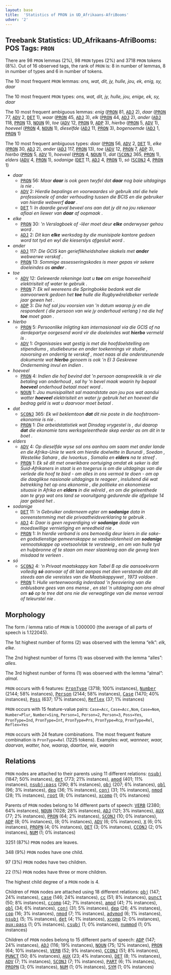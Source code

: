 ```yaml
---
layout: base
title:  'Statistics of PRON in UD_Afrikaans-AfriBooms'
udver: '2'
---
```


## Treebank Statistics: UD_Afrikaans-AfriBooms: POS Tags: `PRON`

There are 98 `PRON` lemmas (2%), 98 `PRON` types (2%) and 3718 `PRON` tokens (8%).
Out of 16 observed tags, the rank of `PRON` is: 8 in number of lemmas, 8 in number of types and 6 in number of tokens.

The 10 most frequent `PRON` lemmas: <em>ons, wat, dit, jy, hulle, jou, ek, enig, sy, daar</em>

The 10 most frequent `PRON` types:  <em>ons, wat, dit, jy, hulle, jou, enige, ek, sy, daar</em>

The 10 most frequent ambiguous lemmas: <em>enig</em> (<tt><a href="af_afribooms-pos-PRON.html">PRON</a></tt> 81, <tt><a href="af_afribooms-pos-ADJ.html">ADJ</a></tt> 2), <em>daar</em> (<tt><a href="af_afribooms-pos-PRON.html">PRON</a></tt> 77, <tt><a href="af_afribooms-pos-ADV.html">ADV</a></tt> 2, <tt><a href="af_afribooms-pos-DET.html">DET</a></tt> 1), <em>waar</em> (<tt><a href="af_afribooms-pos-PRON.html">PRON</a></tt> 45, <tt><a href="af_afribooms-pos-ADJ.html">ADJ</a></tt> 3), <em>elk</em> (<tt><a href="af_afribooms-pos-PRON.html">PRON</a></tt> 44, <tt><a href="af_afribooms-pos-ADJ.html">ADJ</a></tt> 2), <em>ander</em> (<tt><a href="af_afribooms-pos-ADJ.html">ADJ</a></tt> 118, <tt><a href="af_afribooms-pos-PRON.html">PRON</a></tt> 13, <tt><a href="af_afribooms-pos-NOUN.html">NOUN</a></tt> 9), <em>toe</em> (<tt><a href="af_afribooms-pos-ADV.html">ADV</a></tt> 12, <tt><a href="af_afribooms-pos-PRON.html">PRON</a></tt> 9, <tt><a href="af_afribooms-pos-ADP.html">ADP</a></tt> 3), <em>hierbo</em> (<tt><a href="af_afribooms-pos-PRON.html">PRON</a></tt> 5, <tt><a href="af_afribooms-pos-ADV.html">ADV</a></tt> 1), <em>hoeveel</em> (<tt><a href="af_afribooms-pos-PRON.html">PRON</a></tt> 4, <tt><a href="af_afribooms-pos-NOUN.html">NOUN</a></tt> 1), <em>dieselfde</em> (<tt><a href="af_afribooms-pos-ADJ.html">ADJ</a></tt> 11, <tt><a href="af_afribooms-pos-PRON.html">PRON</a></tt> 3), <em>bogenoemde</em> (<tt><a href="af_afribooms-pos-ADJ.html">ADJ</a></tt> 1, <tt><a href="af_afribooms-pos-PRON.html">PRON</a></tt> 1)

The 10 most frequent ambiguous types:  <em>daar</em> (<tt><a href="af_afribooms-pos-PRON.html">PRON</a></tt> 56, <tt><a href="af_afribooms-pos-ADV.html">ADV</a></tt> 2, <tt><a href="af_afribooms-pos-DET.html">DET</a></tt> 1), <em>elke</em> (<tt><a href="af_afribooms-pos-PRON.html">PRON</a></tt> 30, <tt><a href="af_afribooms-pos-ADJ.html">ADJ</a></tt> 2), <em>ander</em> (<tt><a href="af_afribooms-pos-ADJ.html">ADJ</a></tt> 117, <tt><a href="af_afribooms-pos-PRON.html">PRON</a></tt> 13), <em>toe</em> (<tt><a href="af_afribooms-pos-ADV.html">ADV</a></tt> 12, <tt><a href="af_afribooms-pos-PRON.html">PRON</a></tt> 7, <tt><a href="af_afribooms-pos-ADP.html">ADP</a></tt> 3), <em>hierbo</em> (<tt><a href="af_afribooms-pos-PRON.html">PRON</a></tt> 5, <tt><a href="af_afribooms-pos-ADV.html">ADV</a></tt> 1), <em>hoeveel</em> (<tt><a href="af_afribooms-pos-PRON.html">PRON</a></tt> 4, <tt><a href="af_afribooms-pos-NOUN.html">NOUN</a></tt> 1), <em>dat</em> (<tt><a href="af_afribooms-pos-SCONJ.html">SCONJ</a></tt> 365, <tt><a href="af_afribooms-pos-PRON.html">PRON</a></tt> 1), <em>elders</em> (<tt><a href="af_afribooms-pos-ADV.html">ADV</a></tt> 4, <tt><a href="af_afribooms-pos-PRON.html">PRON</a></tt> 1), <em>sodanige</em> (<tt><a href="af_afribooms-pos-DET.html">DET</a></tt> 11, <tt><a href="af_afribooms-pos-ADJ.html">ADJ</a></tt> 4, <tt><a href="af_afribooms-pos-PRON.html">PRON</a></tt> 1), <em>só</em> (<tt><a href="af_afribooms-pos-SCONJ.html">SCONJ</a></tt> 4, <tt><a href="af_afribooms-pos-PRON.html">PRON</a></tt> 1)


* <em>daar</em>
  * <tt><a href="af_afribooms-pos-PRON.html">PRON</a></tt> 56: <em>Maar <b>daar</b> is ook geen twyfel dat <b>daar</b> nog baie uitdagings is nie .</em>
  * <tt><a href="af_afribooms-pos-ADV.html">ADV</a></tt> 2: <em>Hierdie bepalings en voorwaardes vir gebruik stel die hele professionele of ander verhouding tussen die BCIS en die gebruiker van hierdie webwerf <b>daar</b> .</em>
  * <tt><a href="af_afribooms-pos-DET.html">DET</a></tt> 1: <em>In daardie geval beveel ons aan dat jy dit na jou rekenaar aflaai en liewer van <b>daar</b> af oopmaak .</em>
* <em>elke</em>
  * <tt><a href="af_afribooms-pos-PRON.html">PRON</a></tt> 30: <em>'n Verslagboek of -lêer moet deur <b>elke</b> onderwyser gehou word .</em>
  * <tt><a href="af_afribooms-pos-ADJ.html">ADJ</a></tt> 2: <em>Dit kan <b>elke</b> werksdag by die munisipale kantore gedoen word tot tyd en wyl die kieserslys afgesluit word .</em>
* <em>ander</em>
  * <tt><a href="af_afribooms-pos-ADJ.html">ADJ</a></tt> 117: <em>Die GCIS kan gerieflikheidshalwe skakels met <b>ander</b> webwerwe verskaf .</em>
  * <tt><a href="af_afribooms-pos-PRON.html">PRON</a></tt> 13: <em>Sommige assesseringskodes is meer gepas vir sekere doeleindes as <b>ander</b> .</em>
* <em>toe</em>
  * <tt><a href="af_afribooms-pos-ADV.html">ADV</a></tt> 12: <em>Gelewerde rekeninge laat u <b>toe</b> om enige hoeveelheid elektrisiteit of water te gebruik .</em>
  * <tt><a href="af_afribooms-pos-PRON.html">PRON</a></tt> 7: <em>Ek wil weereens die Springbokke bedank wat die aanvoorwerk gedoen het <b>toe</b> hulle die Rugbywêreldbeker verlede jaar gewen het .</em>
  * <tt><a href="af_afribooms-pos-ADP.html">ADP</a></tt> 3: <em>Die hof sal jou voorsien van 'n datum waarop jy en die respondent ( die persoon van wie jy onderhoud verlang ) na die hof <b>toe</b> moet gaan .</em>
* <em>hierbo</em>
  * <tt><a href="af_afribooms-pos-PRON.html">PRON</a></tt> 5: <em>Persoonlike inligting kan internasionaal via die GCIS of na derdepartye oorgesend word vir die doeleindes wat <b>hierbo</b> vermeld is .</em>
  * <tt><a href="af_afribooms-pos-ADV.html">ADV</a></tt> 1: <em>Organisasies wat gestig is met die hoofdoelstelling om stipendiums , studiebeurse en ander toekennings vir studie , navorsing en onderrig te verskaf , moet naas al die ondersteunende dokumente wat <b>hierbo</b> genoem is ook 'n EI 3 Geskrewe Onderneming invul en indien .</em>
* <em>hoeveel</em>
  * <tt><a href="af_afribooms-pos-PRON.html">PRON</a></tt> 4: <em>Indien die hof bevind dat 'n persoon aanspreeklik is vir die betaling van onderhoud , sal hy 'n bevel maak waarin hy bepaal <b>hoeveel</b> onderhoud betaal moet word .</em>
  * <tt><a href="af_afribooms-pos-NOUN.html">NOUN</a></tt> 1: <em>Jou munisipaliteit sal maandstate aan jou pos wat aandui watter <b>hoeveel</b> elektrisiteit en water jy gebruik het en hoeveel die bedrag geld is wat u daarvoor moet betaal .</em>
* <em>dat</em>
  * <tt><a href="af_afribooms-pos-SCONJ.html">SCONJ</a></tt> 365: <em>Ek wil beklemtoon <b>dat</b> dit nie poste in die hoofstroom-ekonomie is nie .</em>
  * <tt><a href="af_afribooms-pos-PRON.html">PRON</a></tt> 1: <em>Die arbeidstatistiek wat Dinsdag vrygestel is , dui daarop <b>dat</b> die ekonomie tans werksgeleenthede skep eerder as om dit in te boet .</em>
* <em>elders</em>
  * <tt><a href="af_afribooms-pos-ADV.html">ADV</a></tt> 4: <em>Op dieselfde wyse sal ons aanhou om saam met ander lande en die Afrika-Unie te werk om hierdie doelwitte in Burundi , Soedan , Westelike Sahara , die Ivoorkus , Somalia en <b>elders</b> na te streef .</em>
  * <tt><a href="af_afribooms-pos-PRON.html">PRON</a></tt> 1: <em>Ek sê dit met onwrikbare oortuiging omdat ek seker is dat Suid-Afrikaners in staat is en toegerus is om die uitdagings van die verlede die hoof te bied - om alles in ons vermoë te doen - om op die daaglikse nasionale uitdagings te reageer , insluitend dié wat betrekking het op ons ekonomie , die politieke en ekonomiese situasie in Afrika en <b>elders</b> in die wêreld , en om die geleenthede aan te gryp wat ons land se vooruitgang gedurende die afgelope 14 jaar gebied het .</em>
* <em>sodanige</em>
  * <tt><a href="af_afribooms-pos-DET.html">DET</a></tt> 11: <em>'n Gebruiker onderneem egter om <b>sodanige</b> data in ooreenstemming met die privaatheidsverklaring te gebruik .</em>
  * <tt><a href="af_afribooms-pos-ADJ.html">ADJ</a></tt> 4: <em>Daar is geen regverdiging vir <b>sodanige</b> dade van moedswillige vernietiging en wreedheid nie .</em>
  * <tt><a href="af_afribooms-pos-PRON.html">PRON</a></tt> 1: <em>In hierdie verband is ons bemoedig deur leiers in die sake- en godsdienstige gemeenskappe se vasbeslotenheid om <b>sodanige</b> vennootskappe op voetsoolvlak te verstewig , en om van hulle tyd en hulpbronne af te staan om meer slaankrag aan die geveg teen misdaad te verleen .</em>
* <em>só</em>
  * <tt><a href="af_afribooms-pos-SCONJ.html">SCONJ</a></tt> 4: <em>'n Privaat maatskappy kan Tabel B op die aansoekvorm volledig <b>só</b> aanvaar of dit laat aanpas met dien verstande dat dit steeds aan die vereistes van die Maatskappywet , 1973 voldoen .</em>
  * <tt><a href="af_afribooms-pos-PRON.html">PRON</a></tt> 1: <em>Hulle verteenwoordig inderdaad 'n feesviering van die onblusbare gees van ons mense , en stel 'n uitdaging aan ons almal om <b>só</b> op te tree dat ons nie die verwagtinge van die mense verraai of teleurstel nie .</em>

## Morphology

The form / lemma ratio of `PRON` is 1.000000 (the average of all parts of speech is 1.122045).

The 1st highest number of forms (2) was observed with the lemma “elk”: <em>elk, elke</em>.

The 2nd highest number of forms (1) was observed with the lemma “alles”: <em>alles</em>.

The 3rd highest number of forms (1) was observed with the lemma “almal”: <em>almal</em>.

`PRON` occurs with 6 features: <tt><a href="af_afribooms-feat-PronType.html">PronType</a></tt> (3718; 100% instances), <tt><a href="af_afribooms-feat-Number.html">Number</a></tt> (2144; 58% instances), <tt><a href="af_afribooms-feat-Person.html">Person</a></tt> (2144; 58% instances), <tt><a href="af_afribooms-feat-Case.html">Case</a></tt> (1470; 40% instances), <tt><a href="af_afribooms-feat-Poss.html">Poss</a></tt> (637; 17% instances), <tt><a href="af_afribooms-feat-Reflex.html">Reflex</a></tt> (37; 1% instances)

`PRON` occurs with 15 feature-value pairs: `Case=Acc`, `Case=Acc,Nom`, `Case=Nom`, `Number=Plur`, `Number=Sing`, `Person=1`, `Person=2`, `Person=3`, `Poss=Yes`, `PronType=Ind`, `PronType=Int`, `PronType=Prs`, `PronType=Rcp`, `PronType=Rel`, `Reflex=Yes`

`PRON` occurs with 24 feature combinations.
The most frequent feature combination is `PronType=Rel` (1225 tokens).
Examples: <em>wat, wanneer, waar, daarvan, watter, hoe, waarop, daartoe, wie, waarin</em>


## Relations

`PRON` nodes are attached to their parents using 11 different relations: <tt><a href="af_afribooms-dep-nsubj.html">nsubj</a></tt> (1847; 50% instances), <tt><a href="af_afribooms-dep-det.html">det</a></tt> (773; 21% instances), <tt><a href="af_afribooms-dep-amod.html">amod</a></tt> (401; 11% instances), <tt><a href="af_afribooms-dep-nsubj-pass.html">nsubj:pass</a></tt> (290; 8% instances), <tt><a href="af_afribooms-dep-obj.html">obj</a></tt> (207; 6% instances), <tt><a href="af_afribooms-dep-obl.html">obl</a></tt> (96; 3% instances), <tt><a href="af_afribooms-dep-dep.html">dep</a></tt> (36; 1% instances), <tt><a href="af_afribooms-dep-conj.html">conj</a></tt> (31; 1% instances), <tt><a href="af_afribooms-dep-nmod.html">nmod</a></tt> (28; 1% instances), <tt><a href="af_afribooms-dep-root.html">root</a></tt> (8; 0% instances), <tt><a href="af_afribooms-dep-xcomp.html">xcomp</a></tt> (1; 0% instances)

Parents of `PRON` nodes belong to 14 different parts of speech: <tt><a href="af_afribooms-pos-VERB.html">VERB</a></tt> (2380; 64% instances), <tt><a href="af_afribooms-pos-NOUN.html">NOUN</a></tt> (1028; 28% instances), <tt><a href="af_afribooms-pos-ADJ.html">ADJ</a></tt> (121; 3% instances), <tt><a href="af_afribooms-pos-AUX.html">AUX</a></tt> (77; 2% instances), <tt><a href="af_afribooms-pos-PRON.html">PRON</a></tt> (64; 2% instances), <tt><a href="af_afribooms-pos-SCONJ.html">SCONJ</a></tt> (10; 0% instances), <tt><a href="af_afribooms-pos-ADP.html">ADP</a></tt> (8; 0% instances),  (8; 0% instances), <tt><a href="af_afribooms-pos-ADV.html">ADV</a></tt> (6; 0% instances), <tt><a href="af_afribooms-pos-X.html">X</a></tt> (6; 0% instances), <tt><a href="af_afribooms-pos-PROPN.html">PROPN</a></tt> (4; 0% instances), <tt><a href="af_afribooms-pos-DET.html">DET</a></tt> (3; 0% instances), <tt><a href="af_afribooms-pos-CCONJ.html">CCONJ</a></tt> (2; 0% instances), <tt><a href="af_afribooms-pos-NUM.html">NUM</a></tt> (1; 0% instances)

3251 (87%) `PRON` nodes are leaves.

348 (9%) `PRON` nodes have one child.

97 (3%) `PRON` nodes have two children.

22 (1%) `PRON` nodes have three or more children.

The highest child degree of a `PRON` node is 4.

Children of `PRON` nodes are attached using 18 different relations: <tt><a href="af_afribooms-dep-obj.html">obj</a></tt> (147; 24% instances), <tt><a href="af_afribooms-dep-case.html">case</a></tt> (146; 24% instances), <tt><a href="af_afribooms-dep-cc.html">cc</a></tt> (51; 8% instances), <tt><a href="af_afribooms-dep-punct.html">punct</a></tt> (50; 8% instances), <tt><a href="af_afribooms-dep-ccomp.html">ccomp</a></tt> (42; 7% instances), <tt><a href="af_afribooms-dep-amod.html">amod</a></tt> (41; 7% instances), <tt><a href="af_afribooms-dep-obl.html">obl</a></tt> (34; 6% instances), <tt><a href="af_afribooms-dep-conj.html">conj</a></tt> (31; 5% instances), <tt><a href="af_afribooms-dep-dep.html">dep</a></tt> (26; 4% instances), <tt><a href="af_afribooms-dep-cop.html">cop</a></tt> (16; 3% instances), <tt><a href="af_afribooms-dep-nmod.html">nmod</a></tt> (7; 1% instances), <tt><a href="af_afribooms-dep-advmod.html">advmod</a></tt> (6; 1% instances), <tt><a href="af_afribooms-dep-nsubj.html">nsubj</a></tt> (5; 1% instances), <tt><a href="af_afribooms-dep-det.html">det</a></tt> (4; 1% instances), <tt><a href="af_afribooms-dep-xcomp.html">xcomp</a></tt> (2; 0% instances), <tt><a href="af_afribooms-dep-aux-pass.html">aux:pass</a></tt> (1; 0% instances), <tt><a href="af_afribooms-dep-csubj.html">csubj</a></tt> (1; 0% instances), <tt><a href="af_afribooms-dep-nummod.html">nummod</a></tt> (1; 0% instances)

Children of `PRON` nodes belong to 15 different parts of speech: <tt><a href="af_afribooms-pos-ADP.html">ADP</a></tt> (147; 24% instances), <tt><a href="af_afribooms-pos-ADJ.html">ADJ</a></tt> (116; 19% instances), <tt><a href="af_afribooms-pos-NOUN.html">NOUN</a></tt> (75; 12% instances), <tt><a href="af_afribooms-pos-PRON.html">PRON</a></tt> (64; 10% instances), <tt><a href="af_afribooms-pos-VERB.html">VERB</a></tt> (52; 9% instances), <tt><a href="af_afribooms-pos-CCONJ.html">CCONJ</a></tt> (51; 8% instances), <tt><a href="af_afribooms-pos-PUNCT.html">PUNCT</a></tt> (50; 8% instances), <tt><a href="af_afribooms-pos-AUX.html">AUX</a></tt> (23; 4% instances), <tt><a href="af_afribooms-pos-DET.html">DET</a></tt> (8; 1% instances), <tt><a href="af_afribooms-pos-ADV.html">ADV</a></tt> (7; 1% instances), <tt><a href="af_afribooms-pos-SCONJ.html">SCONJ</a></tt> (7; 1% instances), <tt><a href="af_afribooms-pos-PART.html">PART</a></tt> (6; 1% instances), <tt><a href="af_afribooms-pos-PROPN.html">PROPN</a></tt> (3; 0% instances), <tt><a href="af_afribooms-pos-NUM.html">NUM</a></tt> (1; 0% instances), <tt><a href="af_afribooms-pos-SYM.html">SYM</a></tt> (1; 0% instances)

